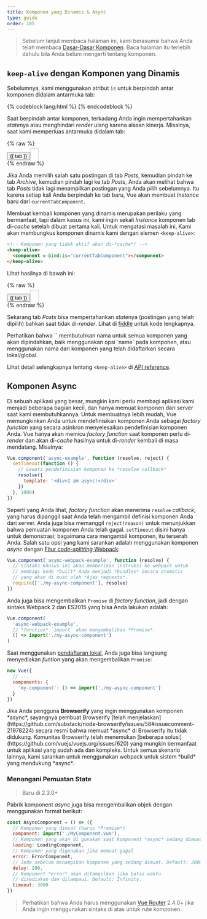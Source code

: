 ```yaml
---
title: Komponen yang Dinamis & Async
type: guide
order: 105
---
```


> Sebelum lanjut membaca halaman ini, kami berasumsi bahwa Anda telah membaca [Dasar-Dasar Komponen](components.html). Baca halaman itu terlebih dahulu bila Anda belum mengerti tentang komponen.

## `keep-alive` dengan Komponen yang Dinamis

Sebelumnya, kami menggunakan atribut `is` untuk berpindah antar komponen didalam antarmuka tab:

{% codeblock lang:html %}
<component v-bind:is="currentTabComponent"></component>
{% endcodeblock %}

Saat berpindah antar komponen, terkadang Anda ingin mempertahankan *state*nya atau menghindari *render* ulang karena alasan kinerja. Misalnya, saat kami memperluas antarmuka didalam tab:

{% raw %}
<div id="dynamic-component-demo" class="demo">
  <button
    v-for="tab in tabs"
    v-bind:key="tab"
    v-bind:class="['dynamic-component-demo-tab-button', { 'dynamic-component-demo-active': currentTab === tab }]"
    v-on:click="currentTab = tab"
  >{{ tab }}</button>
  <component
    v-bind:is="currentTabComponent"
    class="dynamic-component-demo-tab"
  ></component>
</div>
<script>
Vue.component('tab-posts', {
  data: function () {
    return {
      posts: [
        {
          id: 1,
          title: 'Cat Ipsum',
          content: '<p>Dont wait for the storm to pass, dance in the rain kick up litter decide to want nothing to do with my owner today demand to be let outside at once, and expect owner to wait for me as i think about it cat cat moo moo lick ears lick paws so make meme, make cute face but lick the other cats. Kitty poochy chase imaginary bugs, but stand in front of the computer screen. Sweet beast cat dog hate mouse eat string barf pillow no baths hate everything stare at guinea pigs. My left donut is missing, as is my right loved it, hated it, loved it, hated it scoot butt on the rug cat not kitten around</p>'
        },
        {
          id: 2,
          title: 'Hipster Ipsum',
          content: '<p>Bushwick blue bottle scenester helvetica ugh, meh four loko. Put a bird on it lumbersexual franzen shabby chic, street art knausgaard trust fund shaman scenester live-edge mixtape taxidermy viral yuccie succulents. Keytar poke bicycle rights, crucifix street art neutra air plant PBR&B hoodie plaid venmo. Tilde swag art party fanny pack vinyl letterpress venmo jean shorts offal mumblecore. Vice blog gentrify mlkshk tattooed occupy snackwave, hoodie craft beer next level migas 8-bit chartreuse. Trust fund food truck drinking vinegar gochujang.</p>'
        },
        {
          id: 3,
          title: 'Cupcake Ipsum',
          content: '<p>Icing dessert soufflé lollipop chocolate bar sweet tart cake chupa chups. Soufflé marzipan jelly beans croissant toffee marzipan cupcake icing fruitcake. Muffin cake pudding soufflé wafer jelly bear claw sesame snaps marshmallow. Marzipan soufflé croissant lemon drops gingerbread sugar plum lemon drops apple pie gummies. Sweet roll donut oat cake toffee cake. Liquorice candy macaroon toffee cookie marzipan.</p>'
        }
      ],
      selectedPost: null
    }
  },
  template: '\
    <div class="dynamic-component-demo-posts-tab">\
      <ul class="dynamic-component-demo-posts-sidebar">\
        <li\
          v-for="post in posts"\
          v-bind:key="post.id"\
          v-bind:class="{ \'dynamic-component-demo-active\': post === selectedPost }"\
          v-on:click="selectedPost = post"\
        >\
          {{ post.title }}\
        </li>\
      </ul>\
      <div class="dynamic-component-demo-post-container">\
        <div \
          v-if="selectedPost"\
          class="dynamic-component-demo-post"\
        >\
          <h3>{{ selectedPost.title }}</h3>\
          <div v-html="selectedPost.content"></div>\
        </div>\
        <strong v-else>\
          Click on a blog title to the left to view it.\
        </strong>\
      </div>\
    </div>\
  '
})
Vue.component('tab-archive', {
  template: '<div>Archive component</div>'
})
new Vue({
  el: '#dynamic-component-demo',
  data: {
    currentTab: 'Posts',
    tabs: ['Posts', 'Archive']
  },
  computed: {
    currentTabComponent: function () {
      return 'tab-' + this.currentTab.toLowerCase()
    }
  }
})
</script>
<style>
.dynamic-component-demo-tab-button {
  padding: 6px 10px;
  border-top-left-radius: 3px;
  border-top-right-radius: 3px;
  border: 1px solid #ccc;
  cursor: pointer;
  background: #f0f0f0;
  margin-bottom: -1px;
  margin-right: -1px;
}
.dynamic-component-demo-tab-button:hover {
  background: #e0e0e0;
}
.dynamic-component-demo-tab-button.dynamic-component-demo-active {
  background: #e0e0e0;
}
.dynamic-component-demo-tab {
  border: 1px solid #ccc;
  padding: 10px;
}
.dynamic-component-demo-posts-tab {
  display: flex;
}
.dynamic-component-demo-posts-sidebar {
  max-width: 40vw;
  margin: 0 !important;
  padding: 0 10px 0 0 !important;
  list-style-type: none;
  border-right: 1px solid #ccc;
}
.dynamic-component-demo-posts-sidebar li {
  white-space: nowrap;
  text-overflow: ellipsis;
  overflow: hidden;
  cursor: pointer;
}
.dynamic-component-demo-posts-sidebar li:hover {
  background: #eee;
}
.dynamic-component-demo-posts-sidebar li.dynamic-component-demo-active {
  background: lightblue;
}
.dynamic-component-demo-post-container {
  padding-left: 10px;
}
.dynamic-component-demo-post > :first-child {
  margin-top: 0 !important;
  padding-top: 0 !important;
}
</style>
{% endraw %}

Jika Anda memilih salah satu postingan di tab _Posts_, kemudian pindah ke tab _Archive_, kemudian pindah lagi ke tab _Posts_, Anda akan melihat bahwa tab _Posts_ tidak lagi menampilkan postingan yang Anda pilih sebelumnya. Itu karena setiap kali Anda berpindah ke tab baru, Vue akan membuat *Instance* baru dari `currentTabComponent`.

Membuat kembali komponen yang dinamis merupakan perilaku yang bermanfaat, tapi dalam kasus ini, kami ingin sekali *Instance* komponen tab di-*cache* setelah dibuat pertama kali. Untuk mengatasi masalah ini, Kami akan membungkus komponen dinamis kami dengan elemen `<keep-alive>`:

``` html
<!-- Komponen yang tidak aktif akan di-*cache*! -->
<keep-alive>
  <component v-bind:is="currentTabComponent"></component>
</keep-alive>
```

Lihat hasilnya di bawah ini:

{% raw %}
<div id="dynamic-component-keep-alive-demo" class="demo">
  <button
    v-for="tab in tabs"
    v-bind:key="tab"
    v-bind:class="['dynamic-component-demo-tab-button', { 'dynamic-component-demo-active': currentTab === tab }]"
    v-on:click="currentTab = tab"
  >{{ tab }}</button>
  <keep-alive>
    <component
      v-bind:is="currentTabComponent"
      class="dynamic-component-demo-tab"
    ></component>
  </keep-alive>
</div>
<script>
new Vue({
  el: '#dynamic-component-keep-alive-demo',
  data: {
    currentTab: 'Posts',
    tabs: ['Posts', 'Archive']
  },
  computed: {
    currentTabComponent: function () {
      return 'tab-' + this.currentTab.toLowerCase()
    }
  }
})
</script>
{% endraw %}

Sekarang tab _Posts_ bisa mempertahankan *state*nya (postingan yang telah dipilih) bahkan saat tidak di-*render*. Lihat di [fiddle](https://jsfiddle.net/chrisvfritz/Lp20op9o/) untuk kode lengkapnya.

<p class="tip">Perhatikan bahwa `<keep-alive>` membutuhkan nama untuk semua komponen yang akan dipindahkan, baik menggunakan opsi `name` pada komponen, atau menggunakan nama dari komponen yang telah didaftarkan secara lokal/global.</p>

Lihat detail selengkapnya tentang `<keep-alive>` di [API reference](../api/#keep-alive).

## Komponen Async

Di sebuah aplikasi yang besar, mungkin kami perlu membagi aplikasi kami menjadi beberapa bagian kecil, dan hanya memuat komponen dari server saat kami membutuhkannya. Untuk membuatnya lebih mudah, Vue memungkinkan Anda untuk mendefinisikan komponen Anda sebagai *factory function* yang secara asinkron menyelesaikan pendefinisian komponen Anda. Vue hanya akan memicu *factory function* saat komponen perlu di-*render* dan akan di-*cache* hasilnya untuk di-*render* kembali di masa mendatang. Misalnya:

``` js
Vue.component('async-example', function (resolve, reject) {
  setTimeout(function () {
    // Lewati pendefinisian komponen ke *resolve callback*
    resolve({
      template: '<div>I am async!</div>'
    })
  }, 1000)
})
```

Seperti yang Anda lihat, *factory function* akan menerima `resolve` *callback*, yang harus dipanggil saat Anda telah mengambil definisi komponen Anda dari server. Anda juga bisa memanggil `reject(reason)` untuk menunjukkan bahwa pemuatan komponen Anda telah gagal. `setTimeout` disini hanya untuk demonstrasi; bagaimana cara mengambil komponen, itu terserah Anda. Salah satu opsi yang kami sarankan adalah menggunakan komponen *async* dengan [Fitur *code-splitting* Webpack](https://webpack.js.org/guides/code-splitting/):

``` js
Vue.component('async-webpack-example', function (resolve) {
  // Sintaks khusus ini akan memberikan instruksi ke webpack untuk
  // membagi kode *built* Anda menjadi *bundles* secara otomatis
  // yang akan di muat oleh *Ajax requests*.
  require(['./my-async-component'], resolve)
})
```

Anda juga bisa mengembalikan `Promise` di *factory function*, jadi dengan sintaks Webpack 2 dan ES2015 yang bisa Anda lakukan adalah:

``` js
Vue.component(
  'async-webpack-example',
  // *function* `import` akan mengembalikan *Promise*.
  () => import('./my-async-component')
)
```

Saat menggunakan [pendaftaran lokal](components-registration.html#Local-Registration), Anda juga bisa langsung menyediakan *funtion* yang akan mengembalikan `Promise`:

``` js
new Vue({
  // ...
  components: {
    'my-component': () => import('./my-async-component')
  }
})
```

<p class="tip">Jika Anda pengguna <strong>Browserify</strong> yang ingin menggunakan komponen *async*, sayangnya pembuat Browserify [telah menjelaskan](https://github.com/substack/node-browserify/issues/58#issuecomment-21978224) secara resmi bahwa memuat *async* di Browserify itu tidak didukung. Komunitas Browserify telah menemukan [beberapa solusi](https://github.com/vuejs/vuejs.org/issues/620) yang mungkin bermanfaat untuk aplikasi yang sudah ada dan kompleks. Untuk semua skenario lainnya, kami sarankan untuk menggunakan webpack untuk sistem *build* yang mendukung *async*.</p>

### Menangani Pemuatan State

> Baru di 2.3.0+

Pabrik komponent *async* juga bisa mengembalikan objek dengan menggunakan format berikut:

``` js
const AsyncComponent = () => ({
  // Komponen yang dimuat (harus *Promise*)
  component: import('./MyComponent.vue'),
  // Komponen yang akan di gunakan saat komponent *async* sedang dimuat
  loading: LoadingComponent,
  // Komponen yang digunakan jika memuat gagal
  error: ErrorComponent,
  // Jeda sebelum menampikan komponen yang sedang dimuat. Default: 200ms.
  delay: 200,
  // Komponent *error* akan ditampilkan jika batas waktu
  // disediakan dan dilampaui. Default: Infinity.
  timeout: 3000
})
```

> Perhatikan bahwa Anda harus menggunakan [Vue Router](https://github.com/vuejs/vue-router) 2.4.0+ jika Anda ingin menggunakan sintaks di atas untuk rute komponen.
